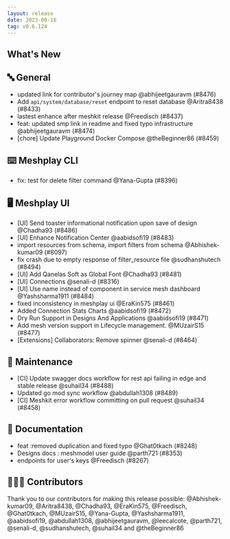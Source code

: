 ```yaml
---
layout: release
date: 2023-08-16
tag: v0.6.124
---
```


## What's New
## 🔤 General
- updated link for contributor's journey map @abhijeetgauravm (#8476)
- Add `api/system/database/reset` endpoint to reset database @Aritra8438 (#8433)
- lastest enhance after meshkit release @Freedisch (#8437)
- feat: updated smp link in readme and fixed typo infrastructure @abhijeetgauravm (#8474)
- [chore] Update Playground Docker Compose @theBeginner86 (#8459)

## ⌨️ Meshplay CLI

- fix: test for delete filter command @Yana-Gupta (#8396)

## 🖥 Meshplay UI

- [UI] Send toaster informational notification upon save of design @Chadha93 (#8486)
- [UI] Enhance Notification Center  @aabidsofi19 (#8483)
- import resources from schema, import filters from schema @Abhishek-kumar09 (#8097)
- fix crash due to empty response of filter_resource file @sudhanshutech (#8494)
- [UI] Add Qanelas Soft as Global Font @Chadha93 (#8481)
- [UI] Connections @senali-d (#8316)
- [UI] Use name instead of component in service mesh dashboard @Yashsharma1911 (#8484)
- fixed inconsistency in meshplay ui @EraKin575 (#8461)
- Added Connection Stats Charts @aabidsofi19 (#8472)
- Dry Run Support in Designs And Applications @aabidsofi19 (#8471)
- Add mesh version support in Lifecycle management. @MUzairS15 (#8477)
- [Extensions] Collaborators: Remove spinner @senali-d (#8464)

## 🧰 Maintenance

- [CI] Update swagger docs workflow for rest api failing in edge and stable release @suhail34 (#8488)
- Updated go mod sync workflow @abdullah1308 (#8489)
- [CI] Meshkit error workflow committing on pull request @suhail34 (#8458)

## 📖 Documentation

- feat :removed duplication and fixed typo @Ghat0tkach (#8248)
- Designs docs : meshmodel user guide @parth721 (#8353)
- endpoints for user's keys @Freedisch (#8267)

## 👨🏽‍💻 Contributors

Thank you to our contributors for making this release possible:
@Abhishek-kumar09, @Aritra8438, @Chadha93, @EraKin575, @Freedisch, @Ghat0tkach, @MUzairS15, @Yana-Gupta, @Yashsharma1911, @aabidsofi19, @abdullah1308, @abhijeetgauravm, @leecalcote, @parth721, @senali-d, @sudhanshutech, @suhail34 and @theBeginner86
